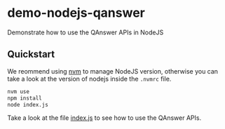 # demo-nodejs-qanswer
Demonstrate  how to use the QAnswer APIs in NodeJS

## Quickstart

We reommend using [nvm](https://github.com/nvm-sh/nvm) to manage NodeJS version, otherwise you can take a look at the version of nodejs inside the `.nvmrc` file.

```bash
nvm use
npm install
node index.js
```

Take a look at the file [index.js](./index.js) to see how to use the QAnswer APIs.

